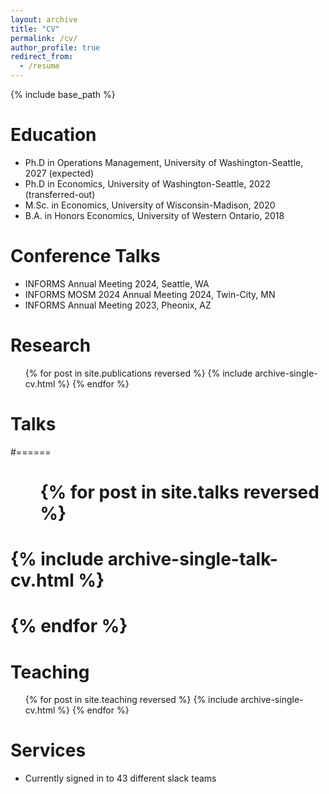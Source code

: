 ```yaml
---
layout: archive
title: "CV"
permalink: /cv/
author_profile: true
redirect_from:
  - /resume
---
```


{% include base_path %}

Education
======
* Ph.D in Operations Management, University of Washington-Seattle, 2027 (expected)
* Ph.D in Economics, University of Washington-Seattle, 2022 (transferred-out)
* M.Sc. in Economics, University of Wisconsin-Madison, 2020
* B.A. in Honors Economics, University of Western Ontario, 2018

Conference Talks
======
* INFORMS Annual Meeting 2024, Seattle, WA
* INFORMS MOSM 2024 Annual Meeting 2024, Twin-City, MN
* INFORMS Annual Meeting 2023, Pheonix, AZ
  

Research
======
  <ul>{% for post in site.publications reversed %}
    {% include archive-single-cv.html %}
  {% endfor %}</ul>
  
# Talks
#======
#  <ul>{% for post in site.talks reversed %}
#    {% include archive-single-talk-cv.html  %}
#  {% endfor %}</ul>
  
Teaching
======
  <ul>{% for post in site.teaching reversed %}
    {% include archive-single-cv.html %}
  {% endfor %}</ul>
  
Services
======
* Currently signed in to 43 different slack teams
